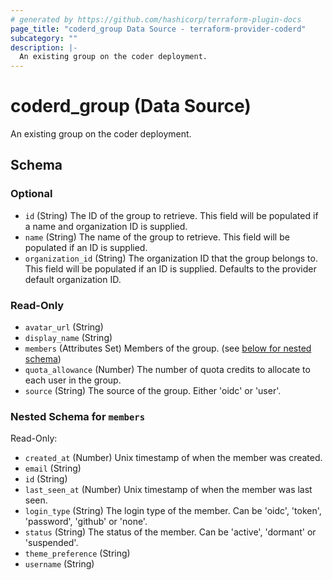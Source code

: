 ```yaml
---
# generated by https://github.com/hashicorp/terraform-plugin-docs
page_title: "coderd_group Data Source - terraform-provider-coderd"
subcategory: ""
description: |-
  An existing group on the coder deployment.
---
```


# coderd_group (Data Source)

An existing group on the coder deployment.



<!-- schema generated by tfplugindocs -->
## Schema

### Optional

- `id` (String) The ID of the group to retrieve. This field will be populated if a name and organization ID is supplied.
- `name` (String) The name of the group to retrieve. This field will be populated if an ID is supplied.
- `organization_id` (String) The organization ID that the group belongs to. This field will be populated if an ID is supplied. Defaults to the provider default organization ID.

### Read-Only

- `avatar_url` (String)
- `display_name` (String)
- `members` (Attributes Set) Members of the group. (see [below for nested schema](#nestedatt--members))
- `quota_allowance` (Number) The number of quota credits to allocate to each user in the group.
- `source` (String) The source of the group. Either 'oidc' or 'user'.

<a id="nestedatt--members"></a>
### Nested Schema for `members`

Read-Only:

- `created_at` (Number) Unix timestamp of when the member was created.
- `email` (String)
- `id` (String)
- `last_seen_at` (Number) Unix timestamp of when the member was last seen.
- `login_type` (String) The login type of the member. Can be 'oidc', 'token', 'password', 'github' or 'none'.
- `status` (String) The status of the member. Can be 'active', 'dormant' or 'suspended'.
- `theme_preference` (String)
- `username` (String)
